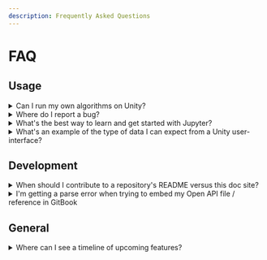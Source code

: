 ```yaml
---
description: Frequently Asked Questions
---
```


# FAQ

## Usage

<details>

<summary>Can I run my own algorithms on Unity?</summary>

Currently, within the Jupyter-based interface you may unit test your own algorithms with 'local data'. Once packaged as an algorithm pacakge, you can run your algorithm at scale within the science processing services.&#x20;

</details>

<details>

<summary>Where do I report a bug?</summary>

Currently, the best way to file a bug is to navigate to [https://github.com/unity-sds](https://github.com/unity-sds) and identify the repository which best pertains to your issue, and file there by clicking on the "Issues" tab.

For example, for:\
\- Analytics issues: [https://github.com/unity-sds/unity-analytics](https://github.com/unity-sds/unity-analytics)\
\- Algorithm issues: [https://github.com/unity-sds/unity-ads-deployment](https://github.com/unity-sds/unity-ads-deployment)\
\- Common service issues: [https://github.com/unity-sds/unity-cs](https://github.com/unity-sds/unity-cs)\
\- Data issues: [https://github.com/unity-sds/unity-data-services](https://github.com/unity-sds/unity-data-services)\
\- Science processing issues: [https://github.com/unity-sds/unity-sps-prototype](https://github.com/unity-sds/unity-sps-prototype), [https://github.com/unity-sds/unity-sps-workflows](https://github.com/unity-sds/unity-sps-workflows), [https://github.com/unity-sds/ades\_wpst](https://github.com/unity-sds/ades\_wpst)\
\- Documentation issues: [https://github.com/unity-sds/unity-docs](https://github.com/unity-sds/unity-docs)\
\
In the future, we aim to have a centralized ticket triaging system.



</details>

<details>

<summary>What's the best way to learn and get started with Jupyter?</summary>

Please see: [https://jupyterlab.readthedocs.io/en/stable/getting\_started/overview.html](https://jupyterlab.readthedocs.io/en/stable/getting\_started/overview.html)

</details>

<details>

<summary>What's an example of the type of data I can expect from a Unity user-interface?</summary>

As an example, see the below query and data returned from the "Working with Data" Jupyter notebook: \
\
Query/Action:\
\
Response:&#x20;



</details>

## Development

<details>

<summary>When should I contribute to a repository's README versus this doc site?</summary>

Think of a `README.md` as an introduction to a particular module of software and this doc site (i.e. GitBook) as an introduction to the aggregated software experience. Depending on the nature of the software repository hosting the `README.md`, whether a miscellanous tool or an all-encompassing mega-repository, you'll have to decide where to conribute. For the former case, contributing to a `README.md` is usually sufficient - especially if the tool is not core to the software experience and hasn't been described already in this central doc site. For the latter, it is preferable to contribute content (esp. user guides, developer guides, admin guides, feature list, quickstarts, FAQ, contributing guides, etc.) to our central doc site versus individual `README's`. In this case, still make sure to provide links to sections within the `README.md` to relevant areas of this doc site as needed (see [example README.md](https://github.com/unity-sds/unity-architecture#readme)).

</details>

<details>

<summary>I'm getting a parse error when trying to embed my Open API file / reference in GitBook</summary>

If you're getting an error such as "Could not parse the Open API file, it is most likely invalid" - try ensuring you are pointing to a URL that is showing the _raw_ OpenAPI document file - not a rendering. For example, pointing to a GitHub link, ensure your link is pointing to the raw version and not an HTML page (check via the page source).

</details>

## General

<details>

<summary>Where can I see a timeline of upcoming features?</summary>

TBD

</details>
